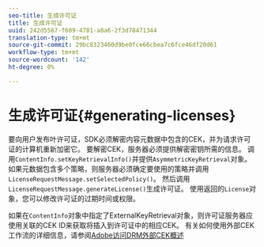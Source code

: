 ```yaml
---
seo-title: 生成许可证
title: 生成许可证
uuid: 242d5567-f609-4781-a8a6-2f3d78471344
translation-type: tm+mt
source-git-commit: 29bc8323460d9be0fce66cbea7c6fce46df20d61
workflow-type: tm+mt
source-wordcount: '142'
ht-degree: 0%

---
```



# 生成许可证{#generating-licenses}

要向用户发布叶许可证，SDK必须解密内容元数据中包含的CEK，并为请求许可证的计算机重新加密它。 要解密CEK，服务器必须提供解密密钥所需的信息。 调用`ContentInfo.setKeyRetrievalInfo()`并提供`AsymmetricKeyRetrieval`对象。 如果元数据包含多个策略，则服务器必须确定要使用的策略并调用`LicenseRequestMessage.setSelectedPolicy()`。 然后调用`LicenseRequestMessage.generateLicense()`生成许可证。 使用返回的`License`对象，您可以修改许可证的过期时间或权限。

如果在`ContentInfo`对象中指定了ExternalKeyRetrieval对象，则许可证服务器应使用关联的CEK ID来获取将插入到许可证中的相应CEK。 有关如何使用外部CEK工作流的详细信息，请参阅[Adobe访问DRM外部CEK概述](../../../aaxs-drm-xkey-mgmt/aaxs-drm-using-external-cek-overview.md)
